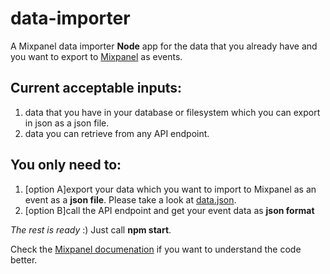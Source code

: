 # data-importer
A Mixpanel data importer **Node** app for the data that you already have and you want to export to [Mixpanel](https://mixpanel.com/)
as events.

## Current acceptable inputs:
1. data that you have in your database or filesystem which you can export in json as a json file.
2. data you can retrieve from any API endpoint.

## You only need to:
1. [option A]export your data which you want to import to Mixpanel as an event as a **json file**. Please take a look at [data.json](https://github.com/ArashSasani/data-importer/blob/master/data.json).
2. [option B]call the API endpoint and get your event data as **json format**

*The rest is ready* :)
Just call **npm start**.

Check the [Mixpanel documenation](https://developer.mixpanel.com/docs/javascript) if you want to understand the code better.
